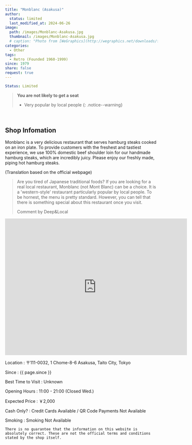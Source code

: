 ```yaml
---
title: "Monblanc (Asakusa)"
author:
  status: limited
  last_modified_at: 2024-06-26
image: 
  path: /images/Monblanc-Asakusa.jpg
  thumbnail: /images/Monblanc-Asakusa.jpg
  # caption: "Photo from [WeGraphics](http://wegraphics.net/downloads/free-ultimate-blurred-background-pack/)"
categories:
  - Other
tags:
  - Retro (Founded 1960-1999)
since: 1979
share: false
request: true
---
```


```yaml
Status: Limited 
```

> **You are not likely to get a seat**
> - Very popular by local people
{: .notice--warning}


<p>　</p>


## Shop Infomation
Monblanc is a very delicious restaurant that serves hamburg steaks cooked on an iron plate. To provide customers with the freshest and tastiest experience, we use 100% domestic beef shoulder loin for our handmade hamburg steaks, which are incredibly juicy. Please enjoy our freshly made, piping hot hamburg steaks.

<p class="site-description">
(Translation based on the official webpage)
</p>

> Are you tired of Japanese traditional foods? If you are looking for a real local restaurant, Monblanc (not Mont Blanc) can be a choice. It is a 'western-style' restaurant particularly popular by local people. To be hornest, the menu is pretty standard. However, you can tell that there is something special about this restaurant once you visit.
> <footer>Comment by Deep&Local</footer>

<div class="map">
<iframe src="https://www.google.com/maps/embed?pb=!1m18!1m12!1m3!1d3239.5995179516976!2d139.78869719678957!3d35.711471599999996!2m3!1f0!2f0!3f0!3m2!1i1024!2i768!4f13.1!3m3!1m2!1s0x60188ec0a72f8cdf%3A0x7f1dc418366f43cf!2sMonblanc!5e0!3m2!1sen!2sjp!4v1719537581073!5m2!1sen!2sjp" width="600" height="450" style="border:0;" allowfullscreen="" loading="lazy" referrerpolicy="no-referrer-when-downgrade"></iframe>
</div>

<p></p>

Location
: 〒111-0032, 1 Chome-8-6 Asakusa, Taito City, Tokyo

Since
: {{ page.since }}

Best Time to Visit
: Unknown

Opening Hours
: 11:00 - 21:00 (Closed Wed.)

Expected Price
: ￥2,000

Cash Only?
: Credit Cards Available / QR Code Payments Not Available

Smoking
: Smoking Not Available


`There is no guarantee that the information on this website is absolutely correct. These are not the official terms and conditions stated by the shop itself.`




